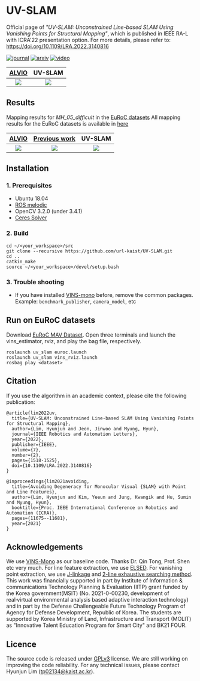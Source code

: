 # UV-SLAM
Official page of *"UV-SLAM: Unconstrained Line-based SLAM Using Vanishing Points for Structural Mapping"*, which is published in IEEE RA-L with ICRA'22 presentation option.
For more details, please refer to: https://doi.org/10.1109/LRA.2022.3140816

[![journal](https://img.shields.io/badge/RA_L-9672726-4b44ce.svg)](https://ieeexplore.ieee.org/abstract/document/9672726)
[![arxiv](https://img.shields.io/badge/arXiv-2112.13515-B31B1B.svg)](https://arxiv.org/abs/2112.13515)
[![video](https://img.shields.io/badge/YouTube-B31B1B.svg)](https://youtu.be/jyUphjBxAnM)


<center>

| [ALVIO](https://link.springer.com/chapter/10.1007/978-981-16-4803-8_19)  | UV-SLAM |
| :---: | :---: |
| <img src="https://user-images.githubusercontent.com/42729711/143393636-48d80da1-189f-4ea4-9860-eb1914eddafa.png">  | <img src="https://user-images.githubusercontent.com/42729711/143393647-ec49dab0-b2e0-4c77-831a-03a819125a7f.png">  |

</center>

## Results
Mapping results for *MH_05_difficult* in the [EuRoC datasets](https://projects.asl.ethz.ch/datasets/doku.php?id=kmavvisualinertialdatasets)
All mapping results for the EuRoC datasets is available in [here](https://github.com/url-kaist/UV-SLAM/tree/main/supplement/mapping_result.pdf)

<center>

| [ALVIO](https://link.springer.com/chapter/10.1007/978-981-16-4803-8_19) | [Previous work](https://ieeexplore.ieee.org/document/9560911) | UV-SLAM |
| :---: | :---: | :---: |
| <img src="https://user-images.githubusercontent.com/42729711/143398005-afce16e2-c3dc-4c3b-af6e-adade9a45d56.png">  | <img src="https://user-images.githubusercontent.com/42729711/143397993-edb67494-b00c-47e1-8591-532cf0c4cc46.png">  |  <img src="https://user-images.githubusercontent.com/42729711/143398028-9cf349f8-510e-4709-9859-4ff752b47f13.png">  |

</center>

## Installation
### 1. Prerequisites
-  Ubuntu 18.04
- [ROS melodic](http://wiki.ros.org/ROS/Installation)
- OpenCV 3.2.0 (under 3.4.1)
- [Ceres Solver](http://ceres-solver.org/)

### 2. Build
```
cd ~/<your_workspace>/src
git clone --recursive https://github.com/url-kaist/UV-SLAM.git
cd ..
catkin_make
source ~/<your_workspace>/devel/setup.bash
```
### 3. Trouble shooting
- If you have installed [VINS-mono](https://github.com/HKUST-Aerial-Robotics/VINS-Mono) before, remove the common packages.
Example: ```benchmark_publisher```, ```camera_model```, etc

## Run on EuRoC datasets
Download [EuRoC MAV Dataset](http://projects.asl.ethz.ch/datasets/doku.php?id=kmavvisualinertialdatasets).
Open three terminals and launch the vins_estimator, rviz, and play the bag file, respectively.
```
roslaunch uv_slam euroc.launch
roslaunch uv_slam vins_rviz.launch
rosbag play <dataset>
```

## Citation
If you use the algorithm in an academic context, please cite the following publication:
```
@article{lim2022uv,
  title={UV-SLAM: Unconstrained Line-based SLAM Using Vanishing Points for Structural Mapping},
  author={Lim, Hyunjun and Jeon, Jinwoo and Myung, Hyun},
  journal={IEEE Robotics and Automation Letters},
  year={2022},
  publisher={IEEE},
  volume={7},
  number={2},
  pages={1518-1525},
  doi={10.1109/LRA.2022.3140816}
}
```
```
@inproceedings{lim2021avoiding,
  title={Avoiding Degeneracy for Monocular Visual {SLAM} with Point and Line Features},
  author={Lim, Hyunjun and Kim, Yeeun and Jung, Kwangik and Hu, Sumin and Myung, Hyun},
  booktitle={Proc. IEEE International Conference on Robotics and Automation (ICRA)},
  pages={11675--11681},
  year={2021}
}
```

## Acknowledgements
We use [VINS-Mono](https://github.com/HKUST-Aerial-Robotics/VINS-Mono) as our baseline code. Thanks Dr. Qin Tong, Prof. Shen etc very much. For line feature extraction, we use [ELSED](https://github.com/iago-suarez/ELSED). For vanishing point extraction, we use [J-linkage](http://www.diegm.uniud.it/fusiello/demo/jlk/) and [2-line exhaustive searching method](https://github.com/xiaohulugo/VanishingPointDetection).
This work was financially supported in part by Institute of Information & communications Technology Planning & Evaluation (IITP) grant funded by the Korea government(MSIT) (No. 2021-0-00230, development of real·virtual environmental analysis based adaptive interaction technology) and in part by the Defense Challengeable Future Technology Program of Agency for Defense Development, Republic of Korea. The students are supported by Korea Ministry of Land, Infrastructure and Transport (MOLIT) as "Innovative Talent Education Program for Smart City" and BK21 FOUR.


## Licence
The source code is released under [GPLv3](http://www.gnu.org/licenses/) license.
We are still working on improving the code reliability.
For any technical issues, please contact Hyunjun Lim (tp02134@kaist.ac.kr).
